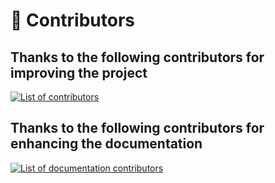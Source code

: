﻿# 👯 Contributors

## Thanks to the following contributors for improving the project

<a href="https://github.com/dotnetcore/WebApiClient/graphs/contributors">
  <img src="https://contrib.rocks/image?repo=dotnetcore/WebApiClient" alt="List of contributors" />
</a>

## Thanks to the following contributors for enhancing the documentation

<a href="https://github.com/WebApiClient/WebApiClientWiki/graphs/contributors">
  <img src="https://contrib.rocks/image?repo=WebApiClient/WebApiClientWiki" alt="List of documentation contributors" />
</a>
